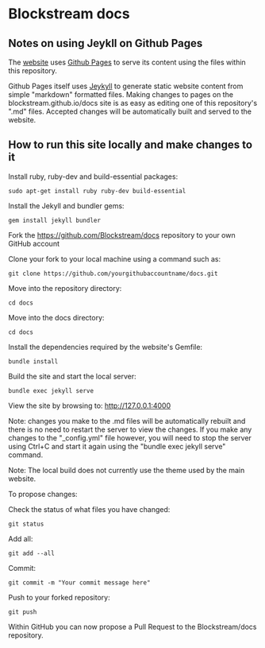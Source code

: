# Blockstream docs

## Notes on using Jeykll on Github Pages

The [website](https://blockstream.github.io/docs) uses [Github Pages](https://pages.github.com/) to serve its content using the files within this repository.

Github Pages itself uses [Jeykyll](https://jekyllrb.com/) to generate static website content from simple "markdown" formatted files. Making changes to pages on the blockstream.github.io/docs site is as easy as editing one of this repository's ".md" files. Accepted changes will be automatically built and served to the website. 

## How to run this site locally and make changes to it

Install ruby, ruby-dev and build-essential packages:

~~~~
sudo apt-get install ruby ruby-dev build-essential
~~~~

Install the Jekyll and bundler gems:

~~~~
gem install jekyll bundler
~~~~

Fork the https://github.com/Blockstream/docs repository to your own GitHub account

Clone your fork to your local machine using a command such as:

~~~~
git clone https://github.com/yourgithubaccountname/docs.git
~~~~

Move into the repository directory:

~~~~
cd docs
~~~~

Move into the docs directory:

~~~~
cd docs
~~~~


Install the dependencies required by the website's Gemfile:

~~~~
bundle install
~~~~

Build the site and start the local server:

~~~~
bundle exec jekyll serve 
~~~~

View the site by browsing to: http://127.0.0.1:4000

Note: changes you make to the .md files will be automatically rebuilt and there is no need to restart the server to view the changes. If you make any changes to the "_config.yml" file however, you will need to stop the server using Ctrl+C and start it again using the "bundle exec jekyll serve" command.

Note: The local build does not currently use the theme used by the main website. 

To propose changes:

Check the status of what files you have changed:

~~~~
git status
~~~~

Add all:

~~~~
git add --all
~~~~

Commit:

~~~~
git commit -m "Your commit message here"
~~~~

Push to your forked repository:

~~~~
git push
~~~~

Within GitHub you can now propose a Pull Request to the Blockstream/docs repository.

